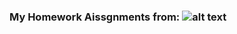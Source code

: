 ### My Homework Aissgnments from: ![alt text][logo]


[logo]: https://www.regis.edu/~/media/Images/Logos/RU-logo-official_rev.ashx?la=en "Logo Title Text 2"

